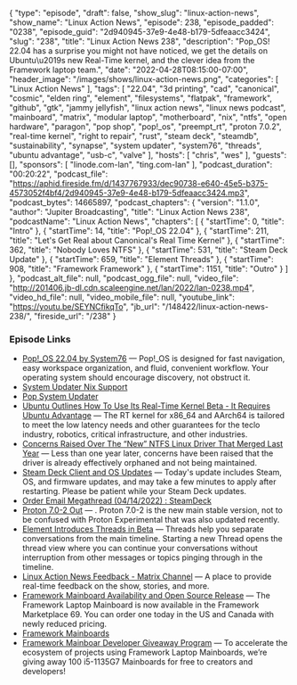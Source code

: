 {
  "type": "episode",
  "draft": false,
  "show_slug": "linux-action-news",
  "show_name": "Linux Action News",
  "episode": 238,
  "episode_padded": "0238",
  "episode_guid": "2d940945-37e9-4e48-b179-5dfeaacc3424",
  "slug": "238",
  "title": "Linux Action News 238",
  "description": "Pop_OS! 22.04 has a surprise you might not have noticed, we get the details on Ubuntu\u2019s new Real-Time kernel, and the clever idea from the Framework laptop team.",
  "date": "2022-04-28T08:15:00-07:00",
  "header_image": "/images/shows/linux-action-news.png",
  "categories": [
    "Linux Action News"
  ],
  "tags": [
    "22.04",
    "3d printing",
    "cad",
    "canonical",
    "cosmic",
    "elden ring",
    "element",
    "filesystems",
    "flatpak",
    "framework",
    "github",
    "gtk",
    "jammy jellyfish",
    "linux action news",
    "linux news podcast",
    "mainboard",
    "matrix",
    "modular laptop",
    "motherboard",
    "nix",
    "ntfs",
    "open hardware",
    "paragon",
    "pop shop",
    "pop!_os",
    "preempt_rt",
    "proton 7.0.2",
    "real-time kernel",
    "right to repair",
    "rust",
    "steam deck",
    "steamdb",
    "sustainability",
    "synapse",
    "system updater",
    "system76",
    "threads",
    "ubuntu advantage",
    "usb-c",
    "valve"
  ],
  "hosts": [
    "chris",
    "wes"
  ],
  "guests": [],
  "sponsors": [
    "linode.com-lan",
    "ting.com-lan"
  ],
  "podcast_duration": "00:20:22",
  "podcast_file": "https://aphid.fireside.fm/d/1437767933/dec90738-e640-45e5-b375-4573052f4bf4/2d940945-37e9-4e48-b179-5dfeaacc3424.mp3",
  "podcast_bytes": 14665897,
  "podcast_chapters": {
    "version": "1.1.0",
    "author": "Jupiter Broadcasting",
    "title": "Linux Action News 238",
    "podcastName": "Linux Action News",
    "chapters": [
      {
        "startTime": 0,
        "title": "Intro"
      },
      {
        "startTime": 14,
        "title": "Pop!_OS 22.04"
      },
      {
        "startTime": 211,
        "title": "Let's Get Real about Canonical's Real Time Kernel"
      },
      {
        "startTime": 362,
        "title": "Nobody Loves NTFS"
      },
      {
        "startTime": 531,
        "title": "Steam Deck Update"
      },
      {
        "startTime": 659,
        "title": "Element Threads"
      },
      {
        "startTime": 908,
        "title": "Framework Framework"
      },
      {
        "startTime": 1151,
        "title": "Outro"
      }
    ]
  },
  "podcast_alt_file": null,
  "podcast_ogg_file": null,
  "video_file": "http://201406.jb-dl.cdn.scaleengine.net/lan/2022/lan-0238.mp4",
  "video_hd_file": null,
  "video_mobile_file": null,
  "youtube_link": "https://youtu.be/SEYNCfikqTo",
  "jb_url": "/148422/linux-action-news-238/",
  "fireside_url": "/238"
}


### Episode Links

  * [Pop!_OS 22.04 by System76](https://pop.system76.com/ "Pop!_OS 22.04 by System76") — Pop!_OS is designed for fast navigation, easy workspace organization, and fluid, convenient workflow. Your operating system should encourage discovery, not obstruct it.
  * [System Updater Nix Support](https://github.com/pop-os/system-updater/blob/master/daemon/src/package_managers/nix.rs "System Updater Nix Support")
  * [Pop System Updater](https://github.com/pop-os/system-updater "Pop System Updater")
  * [Ubuntu Outlines How To Use Its Real-Time Kernel Beta - It Requires Ubuntu Advantage](https://www.phoronix.com/scan.php?page=news_item&px=Ubuntu-RT-Kernel-Setup-UA "Ubuntu Outlines How To Use Its Real-Time Kernel Beta - It Requires Ubuntu Advantage") — The RT kernel for x86_64 and AArch64 is tailored to meet the low latency needs and other guarantees for the teclo industry, robotics, critical infrastructure, and other industries.
  * [Concerns Raised Over The “New” NTFS Linux Driver That Merged Last Year](https://www.phoronix.com/scan.php?page=news_item&px=NTFS3-Linux-Driver-2022-Sad "Concerns Raised Over The “New” NTFS Linux Driver That Merged Last Year") — Less than one year later, concerns have been raised that the driver is already effectively orphaned and not being maintained.
  * [Steam Deck Client and OS Updates](https://store.steampowered.com/news/app/1675200/view/3216142491801797532 "Steam Deck Client and OS Updates") — Today's update includes Steam, OS, and firmware updates, and may take a few minutes to apply after restarting. Please be patient while your Steam Deck updates.
  * [Order Email Megathread (04/14/2022) : SteamDeck](https://www.reddit.com/r/SteamDeck/comments/u3lygn/comment/i4q017e/?utm_source=reddit&utm_medium=web2x&context=3 "Order Email Megathread \(04/14/2022\) : SteamDeck")
  * [Proton 7.0-2 Out](https://www.gamingonlinux.com/2022/04/proton-70-2-out-now-with-many-more-games-playable-on-steam-deck-and-linux/ "Proton 7.0-2 Out") — . Proton 7.0-2 is the new main stable version, not to be confused with Proton Experimental that was also updated recently. 
  * [Element Introduces Threads in Beta](https://element.io/blog/introducing-threads-in-beta/ "Element Introduces Threads in Beta") — Threads help you separate conversations from the main timeline. Starting a new Thread opens the thread view where you can continue your conversations without interruption from other messages or topics pinging through in the timeline.
  * [Linux Action News Feedback - Matrix Channel](https://shorturl.at/bitL9 "Linux Action News Feedback - Matrix Channel") — A place to provide real-time feedback on the show, stories, and more.
  * [Framework Mainboard Availability and Open Source Release](https://community.frame.work/t/mainboard-availability-and-open-source-release/17674 "Framework Mainboard Availability and Open Source Release") — The Framework Laptop Mainboard is now available in the Framework Marketplace 69. You can order one today in the US and Canada with newly reduced pricing. 
  * [Framework Mainboards](https://frame.work/marketplace/mainboards "Framework Mainboards")
  * [Framework Mainboar Developer Giveaway Program](https://docs.google.com/forms/d/e/1FAIpQLSfgFR61sScQ6pmh-wHXdzHo3mI4-EEFwjvibdCSXyAuBmKfGw/viewform "Framework Mainboar Developer Giveaway Program") — To accelerate the ecosystem of projects using Framework Laptop Mainboards, we’re giving away 100 i5-1135G7 Mainboards for free to creators and developers! 


